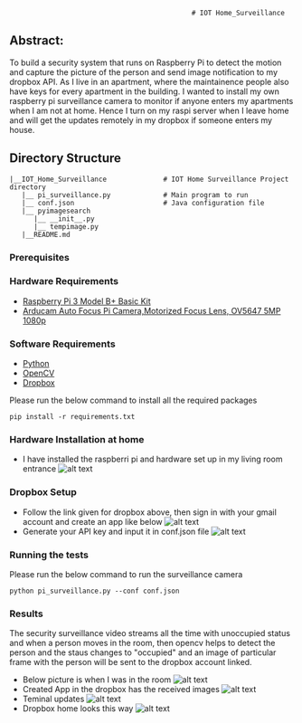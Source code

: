                                                  # IOT Home_Surveillance
##  Abstract:
  To build a security system that runs on Raspberry Pi to detect the motion and capture the picture of the person and send image notification to my dropbox API. As I live in an apartment, where the maintainence people also have keys for every apartment in the building. I wanted to install my own raspberry pi surveillance camera to monitor if anyone enters my apartments when I am not at home. Hence I turn on my raspi server when I leave home and will get the updates remotely in my dropbox if someone enters my house. 

## Directory Structure
    |__IOT_Home_Surveillance              # IOT Home Surveillance Project directory
       |__ pi_surveillance.py             # Main program to run
       |__ conf.json                      # Java configuration file
       |__ pyimagesearch    
          |__ __init__.py
          |__ tempimage.py
       |__README.md

### Prerequisites
### Hardware Requirements
* [Raspberry Pi 3 Model B+ Basic Kit](https://www.canakit.com/raspberry-pi-3-model-b-plus-basic-kit.html)
* [Arducam Auto Focus Pi Camera,Motorized Focus Lens, OV5647 5MP 1080p](https://www.amazon.com/Arducam-Autofocus-Raspberry-Motorized-Software/dp/B07SN8GYGD/ref=pd_sbs_147_t_1/143-5613826-8442854?_encoding=UTF8&pd_rd_i=B07SN8GYGD&pd_rd_r=7fa37d1b-53a0-4005-809f-3665b7b6f359&pd_rd_w=M7jVH&pd_rd_wg=hePs6&pf_rd_p=5cfcfe89-300f-47d2-b1ad-a4e27203a02a&pf_rd_r=WZM83MDYYVAS985JE5XY&psc=1&refRID=WZM83MDYYVAS985JE5XY)

### Software Requirements
* [Python](https://www.python.org/)
* [OpenCV](https://opencv.org/)
* [Dropbox](https://www.dropbox.com/developers)

Please run the below command to install all the required packages
```
pip install -r requirements.txt
```
### Hardware Installation at home
* I have installed the raspberri pi and hardware set up in my living room entrance
![alt text](https://github.com/sooryanivedhaashokan/IoT-security-system-using-Raspberry-Pi/blob/master/IOT_Home_Surveillance/result_snapshots/Hardware_setup.jpg)
### Dropbox Setup
* Follow the link given for dropbox above, then sign in with your gmail account and create an app like below
![alt text](https://github.com/sooryanivedhaashokan/IoT-security-system-using-Raspberry-Pi/blob/master/IOT_Home_Surveillance/result_snapshots/Dropbox_app.png)
* Generate your API key and input it in conf.json file
![alt text](https://github.com/sooryanivedhaashokan/IoT-security-system-using-Raspberry-Pi/blob/master/IOT_Home_Surveillance/result_snapshots/generate_API.png)

### Running the tests
Please run the below command to run the surveillance camera
```
python pi_surveillance.py --conf conf.json
```
### Results
The security surveillance video streams all the time with unoccupied status and when a person moves in the room, then opencv helps to detect the person and the staus changes to "occupied" and an image of particular frame with the person will be sent to the dropbox account linked.
* Below picture is when I was in the room
![alt text](https://github.com/sooryanivedhaashokan/IoT-security-system-using-Raspberry-Pi/blob/master/IOT_Home_Surveillance/result_snapshots/OccupiedStatus.png)
* Created App in the dropbox has the received images
![alt text](https://github.com/sooryanivedhaashokan/IoT-security-system-using-Raspberry-Pi/blob/master/IOT_Home_Surveillance/result_snapshots/3_upload_dropbox.png)
* Teminal updates
![alt text](https://github.com/sooryanivedhaashokan/IoT-security-system-using-Raspberry-Pi/blob/master/IOT_Home_Surveillance/result_snapshots/3_upload_terminal.png)
* Dropbox home looks this way
![alt text](https://github.com/sooryanivedhaashokan/IoT-security-system-using-Raspberry-Pi/blob/master/IOT_Home_Surveillance/result_snapshots/dropbox_home.png)
